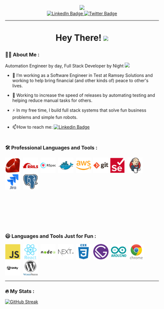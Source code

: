 <div id="header" align="center">
  <img src="https://media.giphy.com/media/SWoSkN6DxTszqIKEqv/giphy.gif" width="200"/>
</div>

<div id="badges" align="center">
  <a href="https://www.linkedin.com/in/john-connolly-677196157/">
    <img src="https://img.shields.io/badge/LinkedIn-white?style=for-the-badge&logo=linkedin&logoColor=blue" alt="LinkedIn Badge"/>
  </a>
  <a href="https://twitter.com/johncconnolly">
    <img src="https://img.shields.io/badge/Twitter-blue?style=for-the-badge&logo=twitter&logoColor=white" alt="Twitter Badge"/>
  </a>
</div>

---

<h1 align="center">
  Hey There!
  <img src="https://media.giphy.com/media/hvRJCLFzcasrR4ia7z/giphy.gif" width="30px"/>
  <div style="line-height:5px;">&nbsp;</div>
</h1>

### :man_technologist: About Me :

Automation Engineer by day, Full Stack Developer by Night <img src="https://media.giphy.com/media/WUlplcMpOCEmTGBtBW/giphy.gif" width="30">

- :telescope: I’m working as a Software Engineer in Test at Ramsey Solutions and working to help bring financial (and other kinds of) peace to other's lives.

- :seedling: Working to increase the speed of releases by automating testing and helping reduce manual tasks for others.

- :zap: In my free time, I build full stack systems that solve fun business problems and simple fun robots.

- :mailbox:How to reach me: [![Linkedin Badge](https://img.shields.io/badge/-John-blue?style=flat&logo=Linkedin&logoColor=white)](https://www.linkedin.com/in/john-connolly-677196157/)

<div style="line-height:5px;">&nbsp;</div>

### :hammer_and_wrench: Professional Languages and Tools :

<div>
    <img src="https://github.com/devicons/devicon/blob/master/icons/ruby/ruby-original.svg" title="Ruby" alt="Ruby" width="50" height="50"/>&nbsp;
    <img src="https://github.com/devicons/devicon/blob/master/icons/rails/rails-plain-wordmark.svg" title="Ruby on Rails" alt="Ruby on Rails" width="50" height="50"/>&nbsp;
    <img src="https://github.com/devicons/devicon/blob/master/icons/rspec/rspec-original-wordmark.svg" title="Ruby RSpec" alt="Ruby RSpec" width="50" height="50"/>&nbsp;
    <img src="https://github.com/devicons/devicon/blob/master/icons/docker/docker-original.svg" title="Docker" alt="Docker" width="50" height="50"/>&nbsp;
    <img src="https://github.com/devicons/devicon/blob/master/icons/amazonwebservices/amazonwebservices-plain-wordmark.svg" title="AWS" alt="AWS" width="50" height="50"/>&nbsp;
    <img src="https://github.com/devicons/devicon/blob/master/icons/git/git-original-wordmark.svg" title="Git" alt="Git" width="50" height="50"/>
    <img src="https://github.com/devicons/devicon/blob/master/icons/selenium/selenium-original.svg" title="selenium" alt="selenium" width="50" height="50"/>&nbsp;
    <img src="https://github.com/devicons/devicon/blob/master/icons/jenkins/jenkins-original.svg" title="Jenkins" alt="Jenkins" width="50" height="50"/>&nbsp;
    <img src="https://github.com/devicons/devicon/blob/master/icons/jira/jira-original-wordmark.svg" title="Jira" alt="Jira" width="50" height="50"/>&nbsp;
    <img src="https://github.com/devicons/devicon/blob/master/icons/postgresql/postgresql-original.svg" title="Postgresql" alt="Postgresql" width="50" height="50"/>&nbsp;
</div>

<div style="padding:50px;">&nbsp;</div>

### 😃 Languages and Tools Just for Fun :

<div>
    <img src="https://github.com/devicons/devicon/blob/master/icons/javascript/javascript-original.svg" title="JavaScript" alt="JavaScript" width="50" height="50"/>&nbsp;
    <img src="https://github.com/devicons/devicon/blob/master/icons/react/react-original-wordmark.svg" title="React" alt="React" width="50" height="50"/>&nbsp;
    <img src="https://github.com/devicons/devicon/blob/master/icons/nodejs/nodejs-original-wordmark.svg" title="NodeJS" alt="NodeJS" width="50" height="50"/>&nbsp;
    <img src="https://github.com/devicons/devicon/blob/master/icons/nextjs/nextjs-original-wordmark.svg" title="Nextjs" alt="Nextjs" width="50" height="50"/>&nbsp;
    <img src="https://github.com/devicons/devicon/blob/master/icons/css3/css3-plain-wordmark.svg"  title="CSS3" alt="CSS3" width="50" height="50"/>&nbsp;
    <img src="https://github.com/devicons/devicon/blob/master/icons/gatsby/gatsby-original.svg" title="Gatsby"  alt="Gatsby" width="50" height="50"/>&nbsp;
    <img src="https://github.com/devicons/devicon/blob/master/icons/arduino/arduino-original-wordmark.svg" title="Arduino" alt="Arduino" width="50" height="50"/>&nbsp;
    <img src="https://github.com/devicons/devicon/blob/master/icons/chrome/chrome-original-wordmark.svg" title="Chrome Automation" alt="Chrome Automation" width="50" height="50"/>&nbsp;
    <img src="https://github.com/devicons/devicon/blob/master/icons/unity/unity-original-wordmark.svg" title="Unity" alt="Unity" width="50" height="50"/>&nbsp;
    <img src="https://github.com/devicons/devicon/blob/master/icons/wordpress/wordpress-original.svg" title="Wordpress" alt="Wordpress" width="50" height="50"/>&nbsp;
</div>

---

### :fire: My Stats :

[![GitHub Streak](http://github-readme-streak-stats.herokuapp.com?user=jcconnol&theme=dark&background=000000)](https://git.io/streak-stats)
